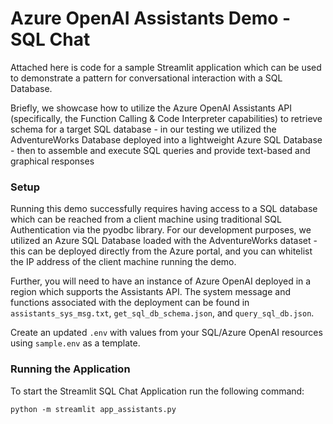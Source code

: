 # Azure OpenAI Assistants Demo - SQL Chat

Attached here is code for a sample Streamlit application which can be used to demonstrate a pattern for conversational interaction with a SQL Database.

Briefly, we showcase how to utilize the Azure OpenAI Assistants API (specifically, the Function Calling & Code Interpreter capabilities) to retrieve schema for a target SQL database - in our testing we utilized the AdventureWorks Database deployed into a lightweight Azure SQL Database - then to assemble and execute SQL queries and provide text-based and graphical responses

### Setup

Running this demo successfully requires having access to a SQL database which can be reached from a client machine using traditional SQL Authentication via the pyodbc library. For our development purposes, we utilized an Azure SQL Database loaded with the AdventureWorks dataset - this can be deployed directly from the Azure portal, and you can whitelist the IP address of the client machine running the demo.

Further, you will need to have an instance of Azure OpenAI deployed in a region which supports the Assistants API. The system message and functions associated with the deployment can be found in `assistants_sys_msg.txt`, `get_sql_db_schema.json`, and `query_sql_db.json`.

Create an updated `.env` with values from your SQL/Azure OpenAI resources using `sample.env` as a template.

### Running the Application

To start the Streamlit SQL Chat Application run the following command:

`python -m streamlit app_assistants.py`